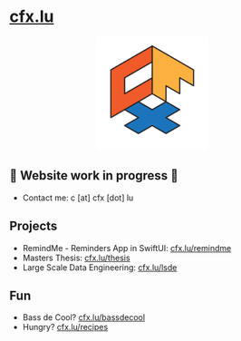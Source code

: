 <!-- abc -->

<!-- ![logo](cfx_desktop_wp.png) -->

# [cfx.lu](https://cfx.lu)

<p align="center">
  <img src="cfx.png" width="200" />
</p>

## 🚧 Website work in progress 🚧


 
- Contact me: c [at] cfx [dot] lu

## Projects

- RemindMe - Reminders App in SwiftUI: [cfx.lu/remindme](https://cfx.lu/remindme)
- Masters Thesis: [cfx.lu/thesis](https://cfx.lu/thesis)
- Large Scale Data Engineering: [cfx.lu/lsde](https://cfx.lu/lsde)

## Fun

- Bass de Cool? [cfx.lu/bassdecool](https://cfx.lu/bassdecool)
- Hungry? [cfx.lu/recipes](https://cfx.lu/recipes)

